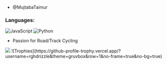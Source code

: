 -  @MujtabaTaimur
### Languages:



![JavaScript](https://img.shields.io/badge/javascript-%23323330.svg?style=for-the-badge&logo=javascript&logoColor=%23F7DF1E)
![Python](https://img.shields.io/badge/python-%2320232a.svg?style=for-the-badge&logo=python&logoColor=%2361DAFB)


- Passion for Road/Track Cycling
 
 <img src ="https://github-readme-stats.vercel.app/api?username=MujtabaTaimur&&show_icons=true&title_color=ffffff&icon_color=bb2acf&text_color=daf7dc&bg_color=151515">
![Trophies](https://github-profile-trophy.vercel.app/?username=rghdrizzle&theme=gruvbox&row=1&no-frame=true&no-bg=true)
 
<!---




MujtabaTaimur/MujtabaTaimur is a ✨ special ✨ repository because its `README.md` (this file) appears on your GitHub profile.
You can click the Preview link to take a look at your changes.
--->
